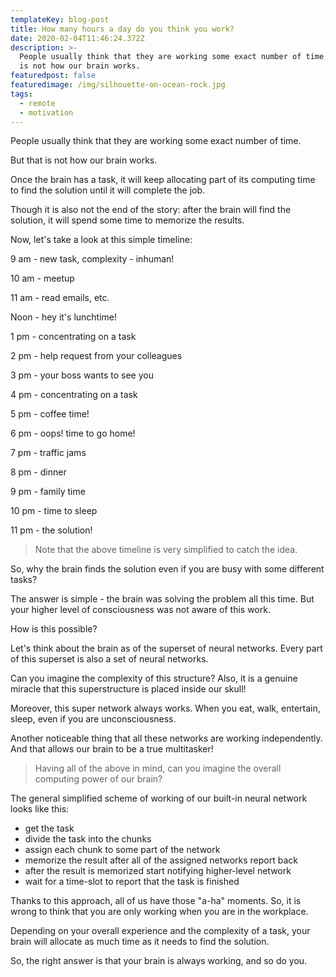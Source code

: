 ```yaml
---
templateKey: blog-post
title: How many hours a day do you think you work?
date: 2020-02-04T11:46:24.372Z
description: >-
  People usually think that they are working some exact number of time. But that
  is not how our brain works.
featuredpost: false
featuredimage: /img/silhouette-on-ocean-rock.jpg
tags:
  - remote
  - motivation
---
```

People usually think that they are working some exact number of time.

But that is not how our brain works.

Once the brain has a task, it will keep allocating part of its computing time to find the solution until it will complete the job.

Though it is also not the end of the story: after the brain will find the solution, it will spend some time to memorize the results.

Now, let's take a look at this simple timeline:

9 am - new task, complexity - inhuman!

10 am - meetup

11 am - read emails, etc.

Noon - hey it's lunchtime!

1 pm - concentrating on a task

2 pm - help request from your colleagues

3 pm - your boss wants to see you

4 pm - concentrating on a task

5 pm - coffee time!

6 pm - oops! time to go home!

7 pm - traffic jams

8 pm - dinner

9 pm - family time

10 pm - time to sleep

11 pm - the solution!

> Note that the above timeline is very simplified to catch the idea.

So, why the brain finds the solution even if you are busy with some different tasks?

The answer is simple - the brain was solving the problem all this time. But your higher level of consciousness was not aware of this work.

How is this possible?

Let's think about the brain as of the superset of neural networks. Every part of this superset is also a set of neural networks.

Can you imagine the complexity of this structure? Also, it is a genuine miracle that this superstructure is placed inside our skull!

Moreover, this super network always works. When you eat, walk, entertain, sleep, even if you are unconsciousness.

Another noticeable thing that all these networks are working independently. And that allows our brain to be a true multitasker!

> Having all of the above in mind, can you imagine the overall computing power of our brain?

The general simplified scheme of working of our built-in neural network looks like this:

- get the task
- divide the task into the chunks
- assign each chunk to some part of the network
- memorize the result after all of the assigned networks report back
- after the result is memorized start notifying higher-level network
- wait for a time-slot to report that the task is finished

Thanks to this approach, all of us have those "a-ha" moments. 
So, it is wrong to think that you are only working when you are in the workplace.

Depending on your overall experience and the complexity of a task, your brain will allocate as much time as it needs to find the solution.

So, the right answer is that your brain is always working, and so do you.
